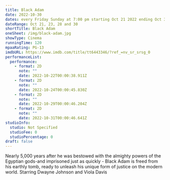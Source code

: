 ```yaml
---
title: Black Adam
date: 2022-10-30
dates: every Friday Sunday at 7:00 pm starting Oct 21 2022 ending Oct 30 2022
dateRange: Oct 21, 23, 28 and 30
shortTitle: Black Adam
oneSheet: /img/black-adam.jpg
showType: Cinema
runningTime: 120
mpaaRating: PG-13
imdbURL: https://www.imdb.com/title/tt6443346/?ref_=nv_sr_srsg_0
performanceList:
  performance:
    - format: 2D
      note: ""
      date: 2022-10-22T00:00:38.911Z
    - format: 2D
      note: ""
      date: 2022-10-24T00:00:45.830Z
    - format: 2D
      note: ""
      date: 2022-10-29T00:00:46.204Z
    - format: 2D
      note: ""
      date: 2022-10-31T00:00:46.641Z
studioInfo:
  studio: Not Specified
  studioFee: 0
  studioPercentage: 0
draft: false
---
```

Nearly 5,000 years after he was bestowed with the almighty powers of the Egyptian gods-and imprisoned just as quickly - Black Adam is freed from his earthly tomb, ready to unleash his unique form of justice on the modern world. Starring Dwayne Johnson and Viola Davis